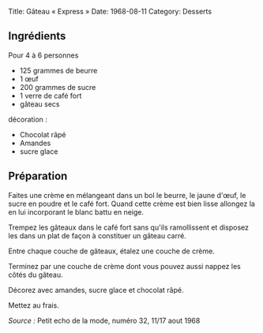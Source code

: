 Title: Gâteau « Express »
Date: 1968-08-11
Category: Desserts

## Ingrédients

Pour 4 à 6 personnes

* 125 grammes de beurre
* 1 œuf
* 200 grammes de sucre
* 1 verre de café fort
* gâteau secs

décoration :
* Chocolat râpé
* Amandes
* sucre glace

## Préparation

Faites une crème en mélangeant dans un bol le beurre, le jaune d'œuf, le sucre
en poudre et le café fort. Quand cette crème est bien lisse allongez la en lui
incorporant le blanc battu en neige.

Trempez les gâteaux dans le café fort sans qu'ils ramollissent et disposez les
dans un plat de façon à constituer un gâteau carré.

Entre chaque couche de gâteaux, étalez une couche de crème.

Terminez par une couche de crème dont vous pouvez aussi nappez les côtés du
gâteau.

Décorez avec amandes, sucre glace et chocolat râpé.

Mettez au frais.

*Source :* Petit echo de la mode, numéro 32, 11/17 aout 1968
